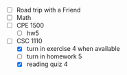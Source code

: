 - [ ] Road trip with a Friend
- [ ] Math
- [ ] CPE 1500
	 - [ ] hw5
- [ ] CSC 1110
	- [x] turn in exercise 4 when available
	- [ ] turn in homework 5
	- [x] reading quiz 4